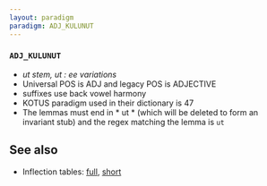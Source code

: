 ```yaml
---
layout: paradigm
paradigm: ADJ_KULUNUT
---
```

### ` ADJ_KULUNUT `

* _ut stem, ut : ee variations_
* Universal POS is ADJ and legacy POS is ADJECTIVE
* suffixes use back vowel harmony
* KOTUS paradigm used in their dictionary is 47
* The lemmas must end in * ut * (which will be deleted to form an invariant stub) and the regex matching the lemma is ` ut `

## See also

* Inflection tables: [full](gen/K/kulunut.html), [short](gen/K/kulunut_wikt.html)

